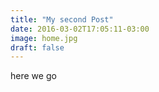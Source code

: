 ```yaml
---
title: "My second Post"
date: 2016-03-02T17:05:11-03:00
image: home.jpg
draft: false
---
```


here we go 